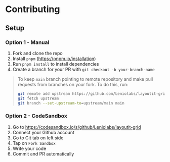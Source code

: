 # Contributing

## Setup

### Option 1 - Manual

1. Fork and clone the repo
1. Install `pnpm` (https://pnpm.io/installation)
1. Run `pnpm install` to install dependencies
1. Create a branch for your PR with `git checkout -b your-branch-name`

> To keep `main` branch pointing to remote repository and make
> pull requests from branches on your fork. To do this, run:
>
> ```sh
> git remote add upstream https://github.com/Leniolabs/layoutit-grid.git
> git fetch upstream
> git branch --set-upstream-to=upstream/main main
> ```

### Option 2 - CodeSandbox

1. Go to https://codesandbox.io/s/github/Leniolabs/layoutit-grid
1. Connect your Github account
1. Go to Git tab on left side
1. Tap on `Fork Sandbox`
1. Write your code
1. Commit and PR automatically
